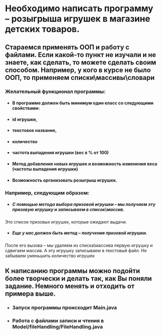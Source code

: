 # Необходимо написать программу – розыгрыша игрушек в магазине детских товаров.
## Стараемся применять ООП и работу с файлами. Если какой-то пункт не изучали и не знаете, как сделать, то можете сделать своим способом. Например, у кого в курсе не было ООП, то применяем списки\массивы\словари
 
### Желательный функционал программы:
+	#### В программе должен быть минимум один класс со следующими свойствами:
+	#### id игрушки,
+	#### текстовое название,
+	#### количество
+	#### частота выпадения игрушки (вес в % от 100)
+	#### Метод добавление новых игрушек и возможность изменения веса (частоты выпадения игрушки)
+	#### Возможность организовать розыгрыш игрушек.

###  Например, следующим образом:
+ ##### С помощью метода выбора призовой игрушки – мы получаем эту призовую игрушку и записываем в список\массив.
 Это список призовых игрушек, которые ожидают выдачи.
+ ##### Еще у нас должен быть метод – получения призовой игрушки.
После его вызова – мы удаляем из списка\массива первую игрушку и сдвигаем массив. А эту игрушку записываем в текстовый файл.
Не забываем уменьшить количество игрушек

## К написанию программы можно подойти более творчески и делать так, как Вы поняли задание. Немного менять и отходить от примера выше.



+ ### Запуск программы происходит Main.java

+ ### Работа с файлами записи и чтения в Model/fileHandling/FileHandling.java

